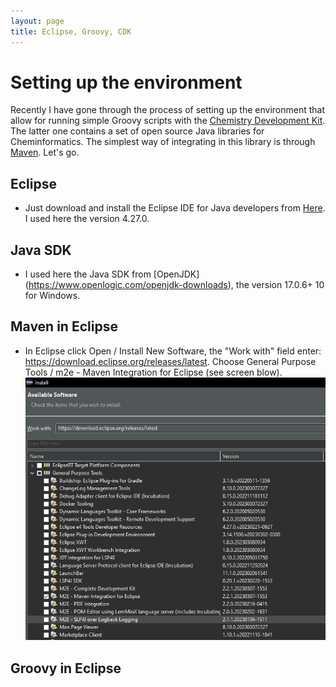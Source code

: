 ```yaml
---
layout: page
title: Eclipse, Groovy, CDK
---
```


# Setting up the environment
Recently I have gone through the process of setting up the environment that allow for running simple Groovy scripts with the [Chemistry Development Kit](https://cdk.github.io/). The latter one contains a set of open source Java libraries for Cheminformatics. The simplest way of integrating in this library is through [Maven](https://maven.apache.org/). Let's go. 
## Eclipse
* Just download and install the Eclipse IDE for Java developers from [Here](https://www.eclipse.org/downloads/packages/). I used here the version 4.27.0.

## Java SDK
* I used here the Java SDK from [OpenJDK] (https://www.openlogic.com/openjdk-downloads), the version 17.0.6+ 10 for Windows.

## Maven in Eclipse
* In Eclipse click Open / Install New Software, the "Work with" field enter: https://download.eclipse.org/releases/latest. Choose General Purpose Tools / m2e - Maven Integration for Eclipse (see screen blow).
![Maven in Eclipse](images/Eclipse-CDK-Maven_in_Eclipse.PNG)

## Groovy in Eclipse